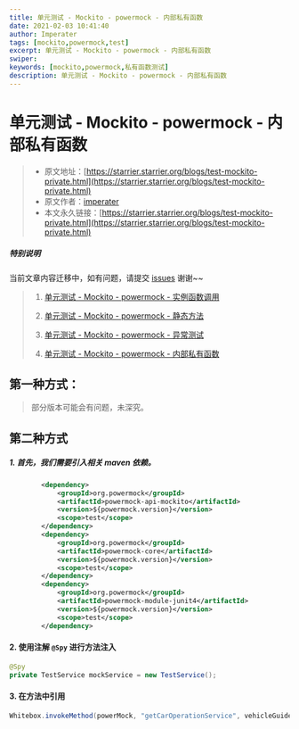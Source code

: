 ```yaml
---
title: 单元测试 - Mockito - powermock - 内部私有函数
date: 2021-02-03 10:41:40
author: Imperater
tags: [mockito,powermock,test]
excerpt: 单元测试 - Mockito - powermock - 内部私有函数
swiper:
keywords: [mockito,powermock,私有函数测试]
description: 单元测试 - Mockito - powermock - 内部私有函数
---
```


# 单元测试 - Mockito - powermock - 内部私有函数

> * 原文地址：[https://starrier.starrier.org/blogs/test-mockito-private.html](https://starrier.starrier.org/blogs/test-mockito-private.html)
> * 原文作者：[imperater](https://github.com/imperater)
> * 本文永久链接：[https://starrier.starrier.org/blogs/test-mockito-private.html](https://starrier.starrier.org/blogs/test-mockito-private.html)

##### **特别说明**

当前文章内容迁移中，如有问题，请提交 [issues](https://github.com/Starrier/starrier.github.io/issues) 谢谢~~

> 1. [单元测试 - Mockito - powermock - 实例函数调用](https://starrier.starrier.org/blogs/test-mockito-method.html)
>
> 2. [单元测试 - Mockito - powermock - 静态方法](https://starrier.starrier.org/blogs/test-mockito-static.html)
>
> 3. [单元测试 - Mockito - powermock - 异常测试](https://starrier.starrier.org/blogs/test-mockito-exception.html)
>
> 4. [单元测试 - Mockito - powermock - 内部私有函数](https://starrier.starrier.org/blogs/test-mockito-private.html)

## 第一种方式：

> 部分版本可能会有问题，未深究。


## 第二种方式

##### 1. 首先，我们需要引入相关 maven 依赖。

```xml
        <dependency>
            <groupId>org.powermock</groupId>
            <artifactId>powermock-api-mockito</artifactId>
            <version>${powermock.version}</version>
            <scope>test</scope>
        </dependency>
        <dependency>
            <groupId>org.powermock</groupId>
            <artifactId>powermock-core</artifactId>
            <version>${powermock.version}</version>
            <scope>test</scope>
        </dependency>
        <dependency>
            <groupId>org.powermock</groupId>
            <artifactId>powermock-module-junit4</artifactId>
            <version>${powermock.version}</version>
            <scope>test</scope>
        </dependency>
```

#### 2. 使用注解 `@Spy` 进行方法注入

```java
@Spy
private TestService mockService = new TestService();
```

#### 3. 在方法中引用

```java
Whitebox.invokeMethod(powerMock, "getCarOperationService", vehicleGuidePriceParam);
```

